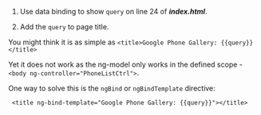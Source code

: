1. Use data binding to show `query` on line 24 of ***index.html***.

2. Add the `query` to page title.

  You might think it is as simple as ```<title>Google Phone Gallery: {{query}}</title>```
  
  Yet it does not work as the ng-model only works in the defined scope - `<body ng-controller="PhoneListCtrl">`.
  
  One way to solve this is the `ngBind` or `ngBindTemplate` directive:

  ``` <title ng-bind-template="Google Phone Gallery: {{query}}"></title>```

